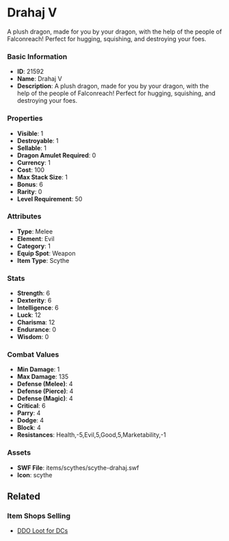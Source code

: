 # Drahaj V

A plush dragon, made for you by your dragon, with the help of the people of Falconreach! Perfect for hugging, squishing, and destroying your foes.

### Basic Information

- **ID**: 21592
- **Name**: Drahaj V
- **Description**: A plush dragon, made for you by your dragon, with the help of the people of Falconreach! Perfect for hugging, squishing, and destroying your foes.

### Properties

- **Visible**: 1
- **Destroyable**: 1
- **Sellable**: 1
- **Dragon Amulet Required**: 0
- **Currency**: 1
- **Cost**: 100
- **Max Stack Size**: 1
- **Bonus**: 6
- **Rarity**: 0
- **Level Requirement**: 50

### Attributes

- **Type**: Melee
- **Element**: Evil
- **Category**: 1
- **Equip Spot**: Weapon
- **Item Type**: Scythe

### Stats

- **Strength**: 6
- **Dexterity**: 6
- **Intelligence**: 6
- **Luck**: 12
- **Charisma**: 12
- **Endurance**: 0
- **Wisdom**: 0

### Combat Values

- **Min Damage**: 1
- **Max Damage**: 135
- **Defense (Melee)**: 4
- **Defense (Pierce)**: 4
- **Defense (Magic)**: 4
- **Critical**: 6
- **Parry**: 4
- **Dodge**: 4
- **Block**: 4
- **Resistances**: Health,-5,Evil,5,Good,5,Marketability,-1

### Assets

- **SWF File**: items/scythes/scythe-drahaj.swf
- **Icon**: scythe

## Related

### Item Shops Selling

- [DDO Loot for DCs](../item-shops/780-ddo-loot-for-dcs.md)

